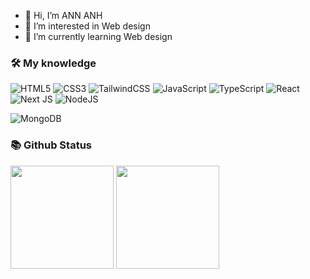 - 👋 Hi, I’m ANN ANH
- 👀 I’m interested in Web design
- 🌱 I’m currently learning Web design

<!---
anhnn02/anhnn02 is a ✨ special ✨ repository because its `README.md` (this file) appears on your GitHub profile.
You can click the Preview link to take a look at your changes.
--->
<!-- <p align="center">
  <img src="https://komarev.com/ghpvc/?username=vubaolinh123">
  <img src="https://shields.io/github/stars/vubaolinh123">
  <img src="https://img.shields.io/github/followers/vubaolinh123">
  <img src="https://img.shields.io/static/v1?label=%F0%9F%8C%9F&message=Love%20coding&style=style=flat&color=red">
</p> -->

### 🛠 My knowledge

![HTML5](https://img.shields.io/badge/html5-%23E34F26.svg?style=flat-square&logo=html5&logoColor=white)
![CSS3](https://img.shields.io/badge/css3-%231572B6.svg?style=flat-square&logo=css3&logoColor=white)
![TailwindCSS](https://img.shields.io/badge/tailwindcss-%2338B2AC.svg?style=flat-square&logo=tailwind-css&logoColor=white)
![JavaScript](https://img.shields.io/badge/javascript-%23323330.svg?style=flat-square&logo=javascript&logoColor=%23F7DF1E)
![TypeScript](https://img.shields.io/badge/typescript-%23007ACC.svg?style=flat-square&logo=typescript&logoColor=white)
![React](https://img.shields.io/badge/react-%2320232a.svg?style=flat-square&logo=react&logoColor=%2361DAFB)
![Next JS](https://img.shields.io/badge/Nextjs-black?style=flat-square&logo=next.js&logoColor=white)
![NodeJS](https://img.shields.io/badge/node.js-6DA55F?style=flat-square&logo=node.js&logoColor=white)
<!-- ![Firebase](https://img.shields.io/badge/firebase-%23039BE5.svg?style=flat-square&logo=firebase) -->
![MongoDB](https://img.shields.io/badge/MongoDB-%234ea94b.svg?style=flat-square&logo=mongodb&logoColor=white)

### 📚 Github Status

<p>
  <img src="https://github-readme-stats.vercel.app/api/top-langs/?username=vubaolinh123&layout=compact&theme=tokyonight&langs_count=6" height="165">
  <img src="https://github-readme-stats.vercel.app/api?username=vubaolinh123&show_icons=true&theme=tokyonight" height="165">
</p>

